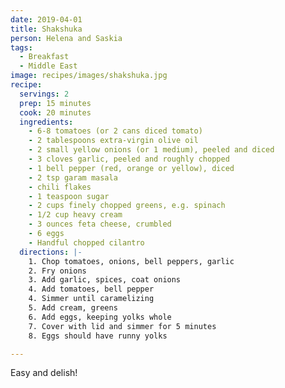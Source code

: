 ```yaml
---
date: 2019-04-01
title: Shakshuka
person: Helena and Saskia
tags:
  - Breakfast
  - Middle East
image: recipes/images/shakshuka.jpg
recipe:
  servings: 2
  prep: 15 minutes
  cook: 20 minutes
  ingredients:
    - 6-8 tomatoes (or 2 cans diced tomato)
    - 2 tablespoons extra-virgin olive oil
    - 2 small yellow onions (or 1 medium), peeled and diced
    - 3 cloves garlic, peeled and roughly chopped
    - 1 bell pepper (red, orange or yellow), diced
    - 2 tsp garam masala
    - chili flakes
    - 1 teaspoon sugar
    - 2 cups finely chopped greens, e.g. spinach
    - 1/2 cup heavy cream
    - 3 ounces feta cheese, crumbled
    - 6 eggs
    - Handful chopped cilantro
  directions: |-
    1. Chop tomatoes, onions, bell peppers, garlic
    2. Fry onions
    3. Add garlic, spices, coat onions
    4. Add tomatoes, bell pepper
    4. Simmer until caramelizing
    5. Add cream, greens
    6. Add eggs, keeping yolks whole
    7. Cover with lid and simmer for 5 minutes
    8. Eggs should have runny yolks

---
```



Easy and delish!


